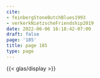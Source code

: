 ```yaml
---
cite:
- feinbergStoneButchBlues1993
- verkerkNietzscheFriendship2019
date: 2022-06-06 16:18:42-07:00
draft: false
page: '185'
title: page 185
type: page
---
```


{{< glas/display >}}